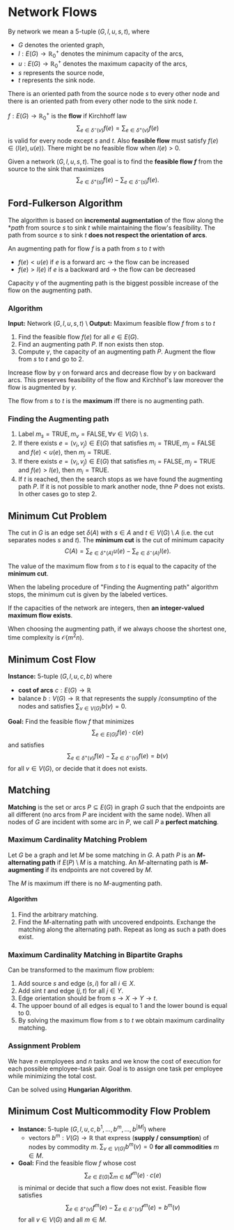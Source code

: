 # Network Flows

By network we mean a 5-tuple $(G, l, u, s, t)$, where

* $G$ denotes the oriented graph,
* $l: E(G) \rightarrow \mathbb{R}_0^+$ denotes the minimum capacity of the arcs,
* $u: E(G) \rightarrow \mathbb{R}_0^+$ denotes the maximum capacity of the arcs,
* $s$ represents the source node,
* $t$ represents the sink node.

There is an oriented path from the source node $s$ to every other node and there is an oriented path from every other node to the sink node $t$.

$f: E(G) \rightarrow \mathbb{R}_0^+$ is the **flow** if Kirchhoff law
$$\sum_{e \in \delta^-(v)} f(e) = \sum_{e \in \delta^+(v)} f(e)$$
is valid for every node except $s$ and $t$. Also **feasible flow** must satisfy $f(e) \in \langle l(e), u(e) \rangle$. There might be no feasible flow when $l(e) > 0$.

Given a network $(G, l, u, s, t)$. The goal is to find the **feasible flow $f$** from the source to the sink that maximizes
$$\sum_{e \in \delta^+(s)} f(e) - \sum_{e \in \delta^-(s)} f(e).$$

## Ford-Fulkerson Algorithm

The algorithm is based on **incremental augmentation** of the flow along the **path* from source $s$ to sink $t$ while maintaining the flow's feasibility. The path from source $s$ to sink $t$ **does not respect the orientation of arcs**.

An augmenting path for flow $f$ is a path from $s$ to $t$ with

* $f(e) < u(e)$ if $e$ is a forward arc $\rightarrow$ the flow can be increased
* $f(e) > l(e)$ if $e$ is a backward ard $\rightarrow$ the flow can be decreased

Capacity $\gamma$ of the augmenting path is the biggest possible increase of the flow on the augmenting path.

### Algorithm

**Input:** Network $(G, l, u, s, t)$ \\
**Output:** Maximum feasible flow $f$ from $s$ to $t$

1. Find the feasible flow $f(e)$ for all $e \in E(G)$.
2. Find an augmenting path $P$. If non exists then stop.
3. Compute $\gamma$, the capacity of an augmenting path $P$. Augment the flow from $s$ to $t$ and go to 2.

Increase flow by $\gamma$ on forward arcs and decrease flow by $\gamma$ on backward arcs. This preserves feasibility of the flow and Kirchhof's law moreover the flow is augmented by $\gamma$.

The flow from $s$ to $t$ is the **maximum** iff there is no augmenting path.

### Finding the Augmenting path

1. Label $m_s = \text{TRUE}, m_v = \text{FALSE}, \forall v \in V(G) \setminus s$.
2. If there exists $e = (v_i, v_j) \in E(G)$ that satisfies $m_i = \text{TRUE}, m_j = \text{FALSE}$ and $f(e) < u(e)$, then $m_j = \text{TRUE}$.
3. If there exists $e = (v_i, v_j) \in E(G)$ that satisfies $m_i = \text{FALSE}, m_j = \text{TRUE}$ and $f(e) > l(e)$, then $m_i = \text{TRUE}$.
4. If $t$ is reached, then the search stops as we have found the augmenting path $P$. If it is not possible to mark another node, thne $P$ does not exists. In other cases go to step 2.

## Minimum Cut Problem

The cut in $G$ is an edge set $\delta(A)$ with $s \in A$ and $t \in V(G) \setminus A$ (i.e. the cut separates nodes $s$ and $t$). The **minimum cut** is the cut of minimum capacity
$$C(A) = \sum_{e \in \delta^+(A)} u(e) - \sum_{e \in \delta^-(A)} l(e).$$

The value of the maximum flow from $s$ to $t$ is equal to the capacity of the **minimum cut**.

When the labeling procedure of "Finding the Augmenting path" algorithm stops, the minimum cut is given by the labeled vertices.

If the capacities of the network are integers, then **an integer-valued maximum flow exists**.

When choosing the augmenting path, if we always choose the shortest one, time complexity is $\mathcal{O}(m^2n)$.

## Minimum Cost Flow

**Instance:** 5-tuple $(G, l, u, c, b)$ where

* **cost of arcs** $c: E(G) \rightarrow \mathbb{R}$
* balance $b: V(G) \rightarrow \mathbb{R}$ that represents the supply /consumptino of the nodes and satisfies $\sum_{v \in V(G)} b(v) = 0$.

**Goal:** Find the feasible flow $f$ that minimizes
$$\sum_{e \in E(G)} f(e) \cdot c(e)$$
and satisfies
$$\sum_{e \in \delta^+(v)} f(e) - \sum_{e \in \delta^-(v)} f(e) = b(v)$$
for all $v \in V(G)$, or decide that it does not exists.

## Matching

**Matching** is the set or arcs $P \subseteq E(G)$ in graph $G$ such that the endpoints are all different (no arcs from $P$ are incident with the same node). When all nodes of $G$ are incident with some arc in $P$, we call $P$ a **perfect matching**.

### Maximum Cardinality Matching Problem

Let $G$ be a graph and let $M$ be some matching in $G$. A path $P$ is an **$M$-alternating path** if $E(P) \setminus M$ is a matching. An $M$-alternating path is **$M$-augmenting** if its endpoints are not covered by $M$.

The $M$ is maximum iff there is no $M$-augmenting path.

#### Algorithm

1. Find the arbitrary matching.
2. Find the $M$-alternating path with uncovered endpoints. Exchange the matching along the alternating path. Repeat as long as such a path does exist.

### Maximum Cardinality Matching in Bipartite Graphs

Can be transformed to the maximum flow problem:

1. Add source $s$ and edge $(s, i)$ for all $i \in X$.
2. Add sint $t$ and edge $(j, t)$ for all $j \in Y$.
3. Edge orientation should be from $s \rightarrow X \rightarrow Y \rightarrow t$.
4. The uppoer bound of all edges is equal to 1 and the lower bound is equal to 0.
5. By solving the maximum flow from $s$ to $t$ we obtain maximum cardinality matching.

### Assignment Problem

We have $n$ exmployees and $n$ tasks and we know the cost of execution for each possible employee-task pair. Goal is to assign one task per employee while minimizing the total cost.

Can be solved using **Hungarian Algorithm**.

## Minimum Cost Multicommodity Flow Problem

* **Instance:** 5-tuple $(G, l, u, c, b^1, \dots, b^m, \dots, b^{|M|})$ where
    * vectors $b^m: V(G) \rightarrow \mathbb{R}$ that express (**supply / consumption**) of nodes by commodity $m$. $\sum_{v \in V(G)} b^m(v) = 0$ **for all commodities** $m \in M$.
* **Goal:** Find the feasible flow $f$ whose cost
$$\sum_{e \in E(G)} \sum_{m \in M} f^m(e) \cdot c(e)$$
is minimal or decide that such a flow does not exist. Feasible flow satisfies
$$\sum_{e \in \delta^+(v)} f^m(e) - \sum_{e \in \delta^-(v)} f^m(e) = b^m(v)$$
for all $v \in V(G)$ and all $m \in M$.
